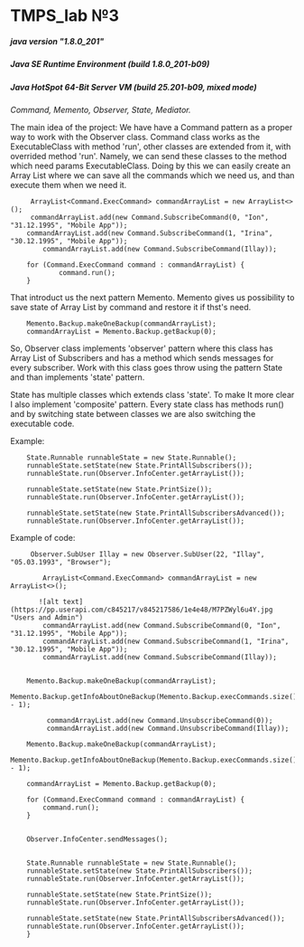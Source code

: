 # TMPS_lab №3
##### java version "1.8.0_201"
##### Java SE Runtime Environment (build 1.8.0_201-b09)
##### Java HotSpot 64-Bit Server VM (build 25.201-b09, mixed mode)
*Command, Memento, Observer, State, Mediator.*

The main idea of the project:
We have have a Command pattern as a proper way to work with the Observer class.
Command class works as the ExecutableClass with method 'run', other classes are extended from it, with overrided method 'run'. Namely, we can send these classes to the method which need params ExecutableClass. Doing by this we can easily create an Array List where we can save all the commands which we need us, and than execute them when we need it.

```
     ArrayList<Command.ExecCommand> commandArrayList = new ArrayList<>();
     commandArrayList.add(new Command.SubscribeCommand(0, "Ion", "31.12.1995", "Mobile App"));
    commandArrayList.add(new Command.SubscribeCommand(1, "Irina", "30.12.1995", "Mobile App"));
        commandArrayList.add(new Command.SubscribeCommand(Illay));

    for (Command.ExecCommand command : commandArrayList) {
            command.run();
    }
```
That introduct us the next pattern Memento.
Memento gives us possibility to save state of Array List by command and restore it if thst's need.

```
    Memento.Backup.makeOneBackup(commandArrayList);
    commandArrayList = Memento.Backup.getBackup(0);
```
So, Observer class implements 'observer' pattern where this class has Array List of Subscribers and has a method which sends messages for every subscriber. Work with this class goes throw using the pattern State and than implements 'state' pattern.

State has multiple classes which extends class 'state'. To make It more clear I also implement 'composite' pattern. Every state class has methods run() and by switching  state between classes we are also switching the executable code.

Example:
```
    State.Runnable runnableState = new State.Runnable();
    runnableState.setState(new State.PrintAllSubscribers());
    runnableState.run(Observer.InfoCenter.getArrayList());

    runnableState.setState(new State.PrintSize());
    runnableState.run(Observer.InfoCenter.getArrayList());

    runnableState.setState(new State.PrintAllSubscribersAdvanced());
    runnableState.run(Observer.InfoCenter.getArrayList());
```

Example of code:
```
     Observer.SubUser Illay = new Observer.SubUser(22, "Illay", "05.03.1993", "Browser");

        ArrayList<Command.ExecCommand> commandArrayList = new ArrayList<>();

       ![alt text](https://pp.userapi.com/c845217/v845217586/1e4e48/M7PZWyl6u4Y.jpg "Users and Admin")
        commandArrayList.add(new Command.SubscribeCommand(0, "Ion", "31.12.1995", "Mobile App"));
        commandArrayList.add(new Command.SubscribeCommand(1, "Irina", "30.12.1995", "Mobile App"));
        commandArrayList.add(new Command.SubscribeCommand(Illay)); 


    Memento.Backup.makeOneBackup(commandArrayList);
    Memento.Backup.getInfoAboutOneBackup(Memento.Backup.execCommands.size() - 1);

         commandArrayList.add(new Command.UnsubscribeCommand(0));
         commandArrayList.add(new Command.UnsubscribeCommand(Illay));

    Memento.Backup.makeOneBackup(commandArrayList);
    Memento.Backup.getInfoAboutOneBackup(Memento.Backup.execCommands.size() - 1);

    commandArrayList = Memento.Backup.getBackup(0);

    for (Command.ExecCommand command : commandArrayList) {
        command.run();
    }


    Observer.InfoCenter.sendMessages();


    State.Runnable runnableState = new State.Runnable();
    runnableState.setState(new State.PrintAllSubscribers());
    runnableState.run(Observer.InfoCenter.getArrayList());

    runnableState.setState(new State.PrintSize());
    runnableState.run(Observer.InfoCenter.getArrayList());

    runnableState.setState(new State.PrintAllSubscribersAdvanced());
    runnableState.run(Observer.InfoCenter.getArrayList());
    }
```

